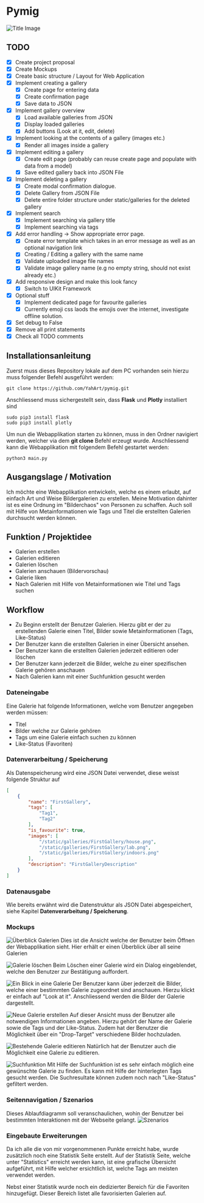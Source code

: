 # Pymig
![Title Image](./documentation_images/title_image.png)
## TODO
- [x] Create project proposal
- [x] Create Mockups
- [x] Create basic structure / Layout for Web Application
- [x] Implement  creating a gallery
  - [x] Create page for entering data
  - [x] Create confirmation page
  - [x] Save data to JSON
- [x] Implement gallery overview
  - [x] Load available galleries from JSON
  - [x] Display loaded galleries
  - [x] Add buttons (Look at it, edit, delete)
- [x] Implement looking at the contents of a gallery (images etc.)
  - [x] Render all images inside a gallery
- [x] Implement editing a gallery
  - [x] Create edit page (probably can reuse create page and populate with data from a model)
  - [x] Save edited gallery back into JSON File
- [x] Implement deleting a gallery
  - [x] Create modal confirmation dialogue.
  - [x] Delete Gallery from JSON File
  - [x] Delete entire folder structure under static/galleries for the deleted gallery
- [x] Implement search
  - [x] Implement searching via gallery title
  - [x] Implement searching via tags
- [x] Add error handling -> Show appropriate error page.
  - [x] Create error template which takes in an error message as well as an optional navigation link
  - [x] Creating / Editing a gallery with the same name
  - [x] Validate uploaded image file names
  - [x] Validate image gallery name (e.g no empty string, should not exist already etc.)
- [x] Add responsive design and make this look fancy
  - [x] Switch to UIKit Framework
- [x] Optional stuff
  - [x] Implement dedicated page for favourite galleries
  - [x] Currently emoji css laods the emojis over the internet, investigate offline solution.
- [x] Set debug to False
- [x] Remove all print statements
- [x] Check all TODO comments

## Installationsanleitung
Zuerst muss dieses Repository lokale auf dem PC vorhanden sein hierzu muss folgender Befehl ausgeführt werden:
```
git clone https://github.com/YahArt/pymig.git
```

Anschliessend muss sichergestellt sein, dass **Flask** und **Plotly** installiert sind
```
sudo pip3 install flask
sudo pip3 install plotly
```

Um nun die Webapplikation starten zu können, muss in den Ordner navigiert werden, welcher via dem **git clone** Befehl erzeugt wurde. Anschliessend kann die Webapplikation mit folgendem Befehl gestartet werden:
```
python3 main.py
```

## Ausgangslage / Motivation

Ich möchte eine Webapplikation entwickeln, welche es einem erlaubt, auf einfach Art und Weise Bildergalerien zu erstellen. Meine Motivation dahinter ist es eine Ordnung im "Bilderchaos" von Personen zu schaffen. Auch soll mit Hilfe von Metainformationen wie Tags und Titel die erstellten Galerien durchsucht werden können.

## Funktion / Projektidee

- Galerien erstellen
- Galerien editieren
- Galerien löschen
- Galerien anschauen (Bildervorschau)
- Galerie liken
- Nach Galerien mit Hilfe von Metainformationen wie Titel und Tags suchen

## Workflow

- Zu Beginn erstellt der Benutzer Galerien. Hierzu gibt er der zu erstellenden Galerie einen Titel, Bilder sowie Metainformationen (Tags, Like-Status)
- Der Benutzer kann die erstellten Galerien in einer Übersicht ansehen.
- Der Benutzer kann die erstellten Galerien jederzeit editieren oder löschen
- Der Benutzer kann jederzeit die Bilder, welche zu einer spezifischen Galerie gehören anschauen
- Nach Galerien kann mit einer Suchfunktion gesucht werden

### Dateneingabe

Eine Galerie hat folgende Informationen, welche vom Benutzer angegeben werden müssen:

- Titel
- Bilder welche zur Galerie gehören
- Tags um eine Galerie einfach suchen zu können
- Like-Status (Favoriten)

### Datenverarbeitung / Speicherung

Als Datenspeicherung wird eine JSON Datei verwendet, diese weisst folgende Struktur auf

```json
[
    {
        "name": "FirstGallery",
        "tags": [
            "Tag1",
            "Tag2"
        ],
        "is_favourite": true,
        "images": [
            "/static/galleries/FirstGallery/house.png",
            "/static/galleries/FirstGallery/lab.png",
            "/static/galleries/FirstGallery/indoors.png"
        ],
        "description": "FirstGalleryDescription"
    }
]
```

### Datenausgabe

Wie bereits erwähnt wird die Datenstruktur als JSON Datei abgespeichert, siehe Kapitel **Datenverarbeitung / Speicherung**.

### Mockups

![Überblick Galerien](/mockups/1-My-Galleries.png)
Dies ist die Ansicht welche der Benutzer beim Öffnen der Webapplikation sieht. Hier erhält er einen Überblick über all seine Galerien

![Galerie löschen](/mockups/2-Delete-a-Gallery.png)
Beim Löschen einer Galerie wird ein Dialog eingeblendet, welche den Benutzer zur Bestätigung auffordert.

![Ein Blick in eine Galerie](/mockups/3-Look-at-It.png)
Der Benutzer kann über jederzeit die Bilder, welche einer bestimmten Galerie zugeordnet sind anschauen. Hierzu klickt er einfach auf "Look at it". Anschliessend werden die Bilder der Galerie dargestellt.

![Neue Galerie erstellen](/mockups/4-Create-a-new-Gallery.png)
Auf dieser Ansicht muss der Benutzer alle notwendigen Informationen angeben. Hierzu gehört der Name der Galerie sowie die Tags und der Like-Status. Zudem hat der Benutzer die Möglichkeit über ein "Drop-Target" verschiedene Bilder hochzuladen.

![Bestehende Galerie editieren](/mockups/5-Edit-Gallery.png)
Natürlich hat der Benutzer auch die Möglichkeit eine Galerie zu editieren.

![Suchfunktion](/mockups/6-Search.png)
Mit Hilfe der Suchfunktion ist es sehr einfach möglich eine gewünschte Galerie zu finden. Es kann mit Hilfe der hinterlegten Tags gesucht werden. Die Suchresultate können zudem noch nach "Like-Status" gefiltert werden.

### Seitennavigation / Szenarios
Dieses Ablaufdiagramm soll veranschaulichen, wohin der Benutzer bei bestimmten Interaktionen mit der Webseite gelangt.
![Szenarios](/documentation_images/scenarios.png)


### Eingebaute Erweiterungen
Da ich alle die von mir vorgenommenen Punkte erreicht habe, wurde zusätzlich noch eine Statistik Seite erstellt. Auf der Statistik Seite, welche unter "Statistics" erreicht werden kann, ist eine grafische Übersicht aufgeführt, mit Hilfe welcher ersichtlich ist, welche Tags am meisten verwendet werden.

Nebst einer Statistik wurde noch ein dedizierter Bereich für die Favoriten hinzugefügt. Dieser Bereich listet alle favorisierten Galerien auf.
